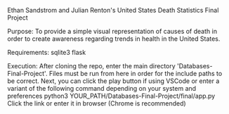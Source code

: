 Ethan Sandstrom and Julian Renton's United States Death Statistics Final Project

Purpose: To provide a simple visual representation of causes of death in order to create awareness regarding trends in health in the United States.

Requirements:
sqlite3
flask

Execution:
After cloning the repo, enter the main directory 'Databases-Final-Project'. Files must be run from here in order for the include paths to be correct.
Next, you can click the play button if using VSCode or enter a variant of the following command depending on your system and preferences
python3 YOUR_PATH/Databases-Final-Project/final/app.py
Click the link or enter it in browser (Chrome is recommended)
